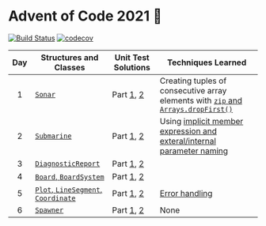 # Advent of Code 2021 🎄

[![Build Status][build-badge]][build-link] [![codecov][codecov-badge]][codecov-link]

| Day | Structures and Classes | Unit Test Solutions | Techniques Learned |
| :---: | --- | --- | --- |
| 1 | [`Sonar`][day1] | Part [1][day1-1], [2][day1-2] | Creating tuples of consecutive array elements with [`zip` and `Arrays.dropFirst()`][zip] |
| 2 | [`Submarine`][day2] | Part [1][day2-1], [2][day2-2] | Using [implicit member expression and exteral/internal parameter naming][expressions] |
| 3 | [`DiagnosticReport`][day3] | Part [1][day3-1], [2][day3-2] | |
| 4 | [`Board`, `BoardSystem`][day4] | Part [1][day4-1], [2][day4-2] | |
| 5 | [`Plot`, `LineSegment`, `Coordinate`][day5] | Part [1][day5-1], [2][day5-2] | [Error handling][errors] |
| 6 | [`Spawner`][day6] | Part [1][day6-1], [2][day6-2] | None |

[day1]: Sources/Library/Sonar.swift
[day1-1]: Tests/LibraryTests/SonarTests.swift#L29-L39
[day1-2]: Tests/LibraryTests/SonarTests.swift#L64-L74
[day2]: Sources/Library/Submarine.swift
[day2-1]: Tests/LibraryTests/SubmarineTests.swift#L27-L39
[day2-2]: Tests/LibraryTests/SubmarineTests.swift#L62-L74
[day3]: Sources/Library/Diagnostic.swift
[day3-1]: Tests/LibraryTests/DiagnosticTests.swift#L39
[day3-2]: Tests/LibraryTests/DiagnosticTests.swift#L40
[day4]: Sources/Library/Bingo.swift
[day4-1]: Tests/LibraryTests/BingoTests.swift#L39-L49
[day4-2]: Tests/LibraryTests/BingoTests.swift#L84-L94
[day5]: Sources/Library/Geometry.swift
[day5-1]: Tests/LibraryTests/GeometryTests.swift#L255-L272
[day5-2]: Tests/LibraryTests/GeometryTests.swift#L304-L321
[day6]: Sources/Library/Spawner.swift
[day6-1]: Tests/LibraryTests/SpawnerTests.swift#L40-L49
[day6-2]: Tests/LibraryTests/SpawnerTests.swift#L51-L60

[zip]: Sources/Library/Sonar.swift#L45
[expressions]: Sources/Library/Submarine.swift#L61
[errors]: Sources/Library/Geometry.swift#L137-L142

[build-badge]: https://github.com/petermeansrock/advent-of-code-2021/actions/workflows/swift.yml/badge.svg
[build-link]: https://github.com/petermeansrock/advent-of-code-2021/actions
[codecov-badge]: https://codecov.io/gh/petermeansrock/advent-of-code-2021/branch/main/graph/badge.svg
[codecov-link]: https://codecov.io/gh/petermeansrock/advent-of-code-2021
